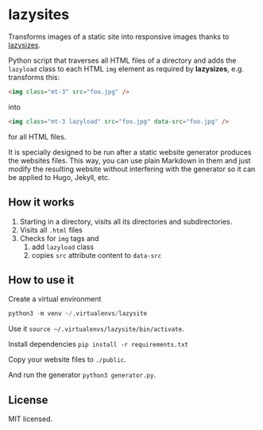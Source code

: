 # lazysites
Transforms images of a static site into responsive images thanks to [lazysizes](https://github.com/aFarkas/lazysizes).

Python script that traverses all HTML files of a directory and adds
the `lazyload` class to each HTML `img` element as required by
**lazysizes**, e.g. transforms this:

~~~ html
<img class="mt-3" src="foo.jpg" />
~~~

into

~~~ html
<img class="mt-3 lazyload" src="foo.jpg" data-src="foo.jpg" />
~~~

for all HTML files.

It is specially designed to be run after a static website generator
produces the websites files. This way, you can use plain Markdown in
them and just modify the resulting website without interfering with
the generator so it can be applied to Hugo, Jekyll, etc.

## How it works

1. Starting in a directory, visits all its directories and
subdirectories.
2. Visits all `.html` files
3. Checks for `img` tags and
   1. add `lazyload` class
   2. copies `src` attribute content to `data-src`

## How to use it

Create a virtual environment

~~~python
python3 -m venv ~/.virtualenvs/lazysite
~~~

Use it `source ~/.virtualenvs/lazysite/bin/activate`.

Install dependencies `pip install -r requirements.txt`

Copy your website files to `./public`.

And run the generator `python3 generator.py`.
   
## License

MIT licensed.
